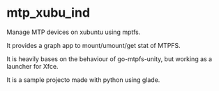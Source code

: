 mtp_xubu_ind
============

Manage MTP devices on xubuntu  using mptfs.

It provides a graph app to mount/umount/get stat of MTPFS. 

It is heavily bases on the behaviour of go-mtpfs-unity, but working as a launcher for Xfce.

It is a sample projecto made with python using glade.
